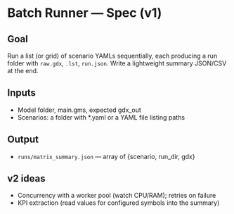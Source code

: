 # Batch Runner — Spec (v1)

## Goal
Run a list (or grid) of scenario YAMLs sequentially, each producing a run folder with `raw.gdx`, `.lst`, `run.json`.
Write a lightweight summary JSON/CSV at the end.

## Inputs
- Model folder, main.gms, expected gdx_out
- Scenarios: a folder with *.yaml or a YAML file listing paths

## Output
- `runs/matrix_summary.json` — array of {scenario, run_dir, gdx}

## v2 ideas
- Concurrency with a worker pool (watch CPU/RAM); retries on failure
- KPI extraction (read values for configured symbols into the summary)
